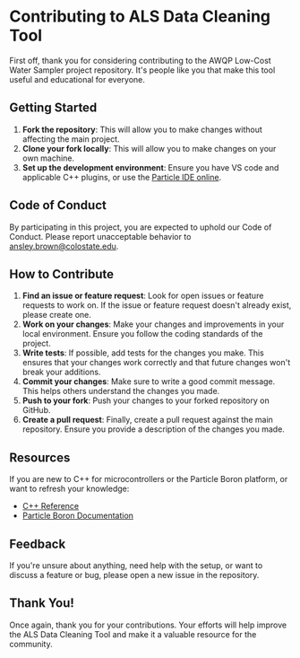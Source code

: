 # Contributing to ALS Data Cleaning Tool

First off, thank you for considering contributing to the AWQP Low-Cost Water Sampler project repository. It's people like you that make this tool useful and educational for everyone. 

## Getting Started

1. **Fork the repository**: This will allow you to make changes without affecting the main project.
2. **Clone your fork locally**: This will allow you to make changes on your own machine.
3. **Set up the development environment**: Ensure you have VS code and applicable C++ plugins, or use the [Particle IDE online](https://build.particle.io/).

## Code of Conduct

By participating in this project, you are expected to uphold our Code of Conduct. Please report unacceptable behavior to [ansley.brown@colostate.edu](mailto:ansley.brown@colostate.edu).

## How to Contribute

1. **Find an issue or feature request**: Look for open issues or feature requests to work on. If the issue or feature request doesn't already exist, please create one.
2. **Work on your changes**: Make your changes and improvements in your local environment. Ensure you follow the coding standards of the project.
3. **Write tests**: If possible, add tests for the changes you make. This ensures that your changes work correctly and that future changes won't break your additions.
4. **Commit your changes**: Make sure to write a good commit message. This helps others understand the changes you made.
5. **Push to your fork**: Push your changes to your forked repository on GitHub.
6. **Create a pull request**: Finally, create a pull request against the main repository. Ensure you provide a description of the changes you made.

## Resources

If you are new to C++ for microcontrollers or the Particle Boron platform, or want to refresh your knowledge:

- [C++ Reference](https://en.cppreference.com/)
- [Particle Boron Documentation](https://docs.particle.io/boron/)

## Feedback

If you're unsure about anything, need help with the setup, or want to discuss a feature or bug, please open a new issue in the repository.

## Thank You!

Once again, thank you for your contributions. Your efforts will help improve the ALS Data Cleaning Tool and make it a valuable resource for the community.
